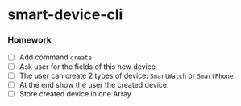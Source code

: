 # smart-device-cli

### Homework

- [ ] Add command `create`
- [ ] Ask user for the fields of this new device
- [ ] The user can create 2 types of device: `SmartWatch` or `SmartPhone`
- [ ] At the end show the user the created device.
- [ ] Store created device in one Array